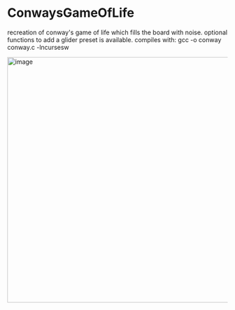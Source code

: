 # ConwaysGameOfLife
recreation of conway's game of life which fills the board with noise. optional functions to add a glider preset is available.
compiles with: gcc -o conway conway.c -lncursesw

<img width="560" alt="image" src="https://user-images.githubusercontent.com/92940760/147505242-2dd64d75-7be2-4fd4-ae93-7b5f1b8689db.png">
